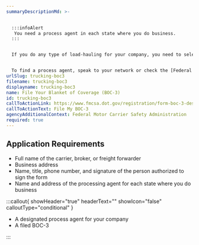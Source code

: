 ```yaml
---
summaryDescriptionMd: >-
  

  :::infoAlert 
   You need a process agent in each state where you do business.
  :::


  If you do any type of load-hauling for your company, you need to select a process agent and have them file the BOC-3 for your company. The Blanket of Coverage (BOC-3) designates a `process agent|process-agent` for your company that can file and receive legal documents on your behalf. The only companies who can file a Blanket of Coverage for themselves are brokers or freight forwarders.


  To find a process agent, speak to your network or check the [Federal Motor Carrier Safety Administration (FMCSA) list of process agent companies.](https://www.fmcsa.dot.gov/registration/process-agents)
urlSlug: trucking-boc3
filename: trucking-boc3
displayname: trucking-boc3
name: File Your Blanket of Coverage (BOC-3)
id: trucking-boc3
callToActionLink: https://www.fmcsa.dot.gov/registration/form-boc-3-designation-agents-service-process
callToActionText: File My BOC-3
agencyAdditionalContext: Federal Motor Carrier Safety Administration
required: true
---
```

## Application Requirements

* Full name of the carrier, broker, or freight forwarder
* Business address
* Name, title, phone number, and signature of the person authorized to sign the form
* Name and address of the processing agent for each state where you do business

:::callout{ showHeader="true" headerText="" showIcon="false" calloutType="conditional" }

* A designated process agent for your company
* A filed BOC-3

:::